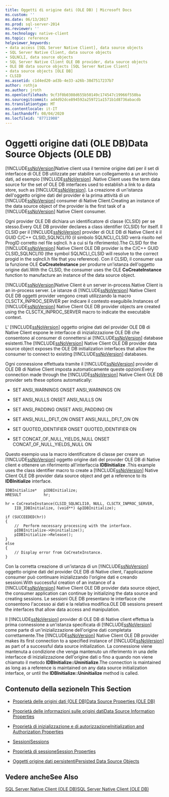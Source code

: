 ```yaml
---
title: Oggetti di origine dati (OLE DB) | Microsoft Docs
ms.custom: ''
ms.date: 06/13/2017
ms.prod: sql-server-2014
ms.reviewer: ''
ms.technology: native-client
ms.topic: reference
helpviewer_keywords:
- data access [SQL Server Native Client], data source objects
- SQL Server Native Client, data source objects
- SQLNCLI, data source objects
- SQL Server Native Client OLE DB provider, data source objects
- OLE DB data source objects [SQL Server Native Client]
- data source objects [OLE DB]
- CLSID
ms.assetid: c1d4ed20-ad3b-4e33-a26b-38d7517237b7
author: rothja
ms.author: jroth
ms.openlocfilehash: 9cf3f0b0308d655b50149c174547c19966f550ba
ms.sourcegitcommit: ad4d92dce894592a259721a1571b1d8736abacdb
ms.translationtype: MT
ms.contentlocale: it-IT
ms.lasthandoff: 08/04/2020
ms.locfileid: "87711908"
---
```

# <a name="data-source-objects-ole-db"></a><span data-ttu-id="af49f-102">Oggetti origine dati (OLE DB)</span><span class="sxs-lookup"><span data-stu-id="af49f-102">Data Source Objects (OLE DB)</span></span>
  [!INCLUDE[ssNoVersion](../../includes/ssnoversion-md.md)]<span data-ttu-id="af49f-103">Native client usa il termine origine dati per il set di interfacce di OLE DB utilizzate per stabilire un collegamento a un archivio dati, ad esempio [!INCLUDE[ssNoVersion](../../includes/ssnoversion-md.md)] .</span><span class="sxs-lookup"><span data-stu-id="af49f-103">Native Client uses the term data source for the set of OLE DB interfaces used to establish a link to a data store, such as [!INCLUDE[ssNoVersion](../../includes/ssnoversion-md.md)].</span></span> <span data-ttu-id="af49f-104">La creazione di un'istanza dell'oggetto origine dati del provider è la prima attività di un [!INCLUDE[ssNoVersion](../../includes/ssnoversion-md.md)] consumer di Native Client.</span><span class="sxs-lookup"><span data-stu-id="af49f-104">Creating an instance of the data source object of the provider is the first task of a [!INCLUDE[ssNoVersion](../../includes/ssnoversion-md.md)] Native Client consumer.</span></span>  
  
 <span data-ttu-id="af49f-105">Ogni provider OLE DB dichiara un identificatore di classe (CLSID) per se stesso.</span><span class="sxs-lookup"><span data-stu-id="af49f-105">Every OLE DB provider declares a class identifier (CLSID) for itself.</span></span> <span data-ttu-id="af49f-106">Il CLSID per il [!INCLUDE[ssNoVersion](../../includes/ssnoversion-md.md)] provider di OLE DB di Native Client è il GUID C/C++ CLSID_SQLNCLI10 (il simbolo SQLNCLI_CLSID verrà risolto nel ProgID corretto nel file sqlncli. h a cui si fa riferimento).</span><span class="sxs-lookup"><span data-stu-id="af49f-106">The CLSID for the [!INCLUDE[ssNoVersion](../../includes/ssnoversion-md.md)] Native Client OLE DB provider is the C/C++ GUID CLSID_SQLNCLI10 (the symbol SQLNCLI_CLSID will resolve to the correct progid in the sqlncli.h file that you reference).</span></span> <span data-ttu-id="af49f-107">Con il CLSID, il consumer usa la funzione OLE **CoCreateInstance** per produrre un'istanza dell'oggetto origine dati.</span><span class="sxs-lookup"><span data-stu-id="af49f-107">With the CLSID, the consumer uses the OLE **CoCreateInstance** function to manufacture an instance of the data source object.</span></span>  
  
 [!INCLUDE[ssNoVersion](../../includes/ssnoversion-md.md)]<span data-ttu-id="af49f-108">Native Client è un server in-process.</span><span class="sxs-lookup"><span data-stu-id="af49f-108">Native Client is an in-process server.</span></span> <span data-ttu-id="af49f-109">Le istanze di [!INCLUDE[ssNoVersion](../../includes/ssnoversion-md.md)] Native Client OLE DB oggetti provider vengono creati utilizzando la macro CLSCTX_INPROC_SERVER per indicare il contesto eseguibile.</span><span class="sxs-lookup"><span data-stu-id="af49f-109">Instances of [!INCLUDE[ssNoVersion](../../includes/ssnoversion-md.md)] Native Client OLE DB provider objects are created using the CLSCTX_INPROC_SERVER macro to indicate the executable context.</span></span>  
  
 <span data-ttu-id="af49f-110">L' [!INCLUDE[ssNoVersion](../../includes/ssnoversion-md.md)] oggetto origine dati del provider OLE DB di Native Client espone le interfacce di inizializzazione OLE DB che consentono al consumer di connettersi ai [!INCLUDE[ssNoVersion](../../includes/ssnoversion-md.md)] database esistenti.</span><span class="sxs-lookup"><span data-stu-id="af49f-110">The [!INCLUDE[ssNoVersion](../../includes/ssnoversion-md.md)] Native Client OLE DB provider data source object exposes the OLE DB initialization interfaces that allow the consumer to connect to existing [!INCLUDE[ssNoVersion](../../includes/ssnoversion-md.md)] databases.</span></span>  
  
 <span data-ttu-id="af49f-111">Ogni connessione effettuata tramite il [!INCLUDE[ssNoVersion](../../includes/ssnoversion-md.md)] provider di OLE DB di Native Client imposta automaticamente queste opzioni:</span><span class="sxs-lookup"><span data-stu-id="af49f-111">Every connection made through the [!INCLUDE[ssNoVersion](../../includes/ssnoversion-md.md)] Native Client OLE DB provider sets these options automatically:</span></span>  
  
-   <span data-ttu-id="af49f-112">SET ANSI_WARNINGS ON</span><span class="sxs-lookup"><span data-stu-id="af49f-112">SET ANSI_WARNINGS ON</span></span>  
  
-   <span data-ttu-id="af49f-113">SET ANSI_NULLS ON</span><span class="sxs-lookup"><span data-stu-id="af49f-113">SET ANSI_NULLS ON</span></span>  
  
-   <span data-ttu-id="af49f-114">SET ANSI_PADDING ON</span><span class="sxs-lookup"><span data-stu-id="af49f-114">SET ANSI_PADDING ON</span></span>  
  
-   <span data-ttu-id="af49f-115">SET ANSI_NULL_DFLT_ON ON</span><span class="sxs-lookup"><span data-stu-id="af49f-115">SET ANSI_NULL_DFLT_ON ON</span></span>  
  
-   <span data-ttu-id="af49f-116">SET QUOTED_IDENTIFIER ON</span><span class="sxs-lookup"><span data-stu-id="af49f-116">SET QUOTED_IDENTIFIER ON</span></span>  
  
-   <span data-ttu-id="af49f-117">SET CONCAT_OF_NULL_YIELDS_NULL ON</span><span class="sxs-lookup"><span data-stu-id="af49f-117">SET CONCAT_OF_NULL_YIELDS_NULL ON</span></span>  
  
 <span data-ttu-id="af49f-118">Questo esempio usa la macro identificatore di classe per creare un [!INCLUDE[ssNoVersion](../../includes/ssnoversion-md.md)] oggetto origine dati del provider OLE DB di Native client e ottenere un riferimento all'interfaccia **IDBInitialize** .</span><span class="sxs-lookup"><span data-stu-id="af49f-118">This example uses the class identifier macro to create a [!INCLUDE[ssNoVersion](../../includes/ssnoversion-md.md)] Native Client OLE DB provider data source object and get a reference to its **IDBInitialize** interface.</span></span>  
  
```  
IDBInitialize*   pIDBInitialize;  
HRESULT          hr;  
  
hr = CoCreateInstance(CLSID_SQLNCLI10, NULL, CLSCTX_INPROC_SERVER,  
    IID_IDBInitialize, (void**) &pIDBInitialize);  
  
if (SUCCEEDED(hr))  
{  
    //  Perform necessary processing with the interface.  
    pIDBInitialize->Uninitialize();  
    pIDBInitialize->Release();  
}  
else  
{  
    // Display error from CoCreateInstance.  
}  
```  
  
 <span data-ttu-id="af49f-119">Con la corretta creazione di un'istanza di un [!INCLUDE[ssNoVersion](../../includes/ssnoversion-md.md)] oggetto origine dati del provider OLE DB di Native client, l'applicazione consumer può continuare inizializzando l'origine dati e creando sessioni.</span><span class="sxs-lookup"><span data-stu-id="af49f-119">With successful creation of an instance of a [!INCLUDE[ssNoVersion](../../includes/ssnoversion-md.md)] Native Client OLE DB provider data source object, the consumer application can continue by initializing the data source and creating sessions.</span></span> <span data-ttu-id="af49f-120">Le sessioni OLE DB presentano le interfacce che consentono l'accesso ai dati e la relativa modifica.</span><span class="sxs-lookup"><span data-stu-id="af49f-120">OLE DB sessions present the interfaces that allow data access and manipulation.</span></span>  
  
 <span data-ttu-id="af49f-121">Il [!INCLUDE[ssNoVersion](../../includes/ssnoversion-md.md)] provider di OLE DB di Native client effettua la prima connessione a un'istanza specificata di [!INCLUDE[ssNoVersion](../../includes/ssnoversion-md.md)] come parte di un'inizializzazione dell'origine dati completata correttamente.</span><span class="sxs-lookup"><span data-stu-id="af49f-121">The [!INCLUDE[ssNoVersion](../../includes/ssnoversion-md.md)] Native Client OLE DB provider makes its first connection to a specified instance of [!INCLUDE[ssNoVersion](../../includes/ssnoversion-md.md)] as part of a successful data source initialization.</span></span> <span data-ttu-id="af49f-122">La connessione viene mantenuta a condizione che venga mantenuto un riferimento in una delle interfacce di inizializzazione dell'origine dati o fino a quando non viene chiamato il metodo **IDBInitialize::Uninitialize**.</span><span class="sxs-lookup"><span data-stu-id="af49f-122">The connection is maintained as long as a reference is maintained on any data source initialization interface, or until the **IDBInitialize::Uninitialize** method is called.</span></span>  
  
## <a name="in-this-section"></a><span data-ttu-id="af49f-123">Contenuto della sezione</span><span class="sxs-lookup"><span data-stu-id="af49f-123">In This Section</span></span>  
  
-   [<span data-ttu-id="af49f-124">Proprietà delle origini dati &#40;OLE DB&#41;</span><span class="sxs-lookup"><span data-stu-id="af49f-124">Data Source Properties &#40;OLE DB&#41;</span></span>](data-source-properties-ole-db.md)  
  
-   [<span data-ttu-id="af49f-125">Proprietà delle informazioni sulle origini dati</span><span class="sxs-lookup"><span data-stu-id="af49f-125">Data Source Information Properties</span></span>](data-source-information-properties.md)  
  
-   [<span data-ttu-id="af49f-126">Proprietà di inizializzazione e di autorizzazione</span><span class="sxs-lookup"><span data-stu-id="af49f-126">Initialization and Authorization Properties</span></span>](initialization-and-authorization-properties.md)  
  
-   [<span data-ttu-id="af49f-127">Sessioni</span><span class="sxs-lookup"><span data-stu-id="af49f-127">Sessions</span></span>](sessions.md)  
  
-   [<span data-ttu-id="af49f-128">Proprietà di sessione</span><span class="sxs-lookup"><span data-stu-id="af49f-128">Session Properties</span></span>](session-properties-sql-server-native-client-ole-db-provider.md)  
  
-   [<span data-ttu-id="af49f-129">Oggetti origine dati persistenti</span><span class="sxs-lookup"><span data-stu-id="af49f-129">Persisted Data Source Objects</span></span>](persisted-data-source-objects.md)  
  
## <a name="see-also"></a><span data-ttu-id="af49f-130">Vedere anche</span><span class="sxs-lookup"><span data-stu-id="af49f-130">See Also</span></span>  
 [<span data-ttu-id="af49f-131">SQL Server Native Client &#40;OLE DB&#41;</span><span class="sxs-lookup"><span data-stu-id="af49f-131">SQL Server Native Client &#40;OLE DB&#41;</span></span>](../native-client/ole-db/sql-server-native-client-ole-db.md)  
  
  
